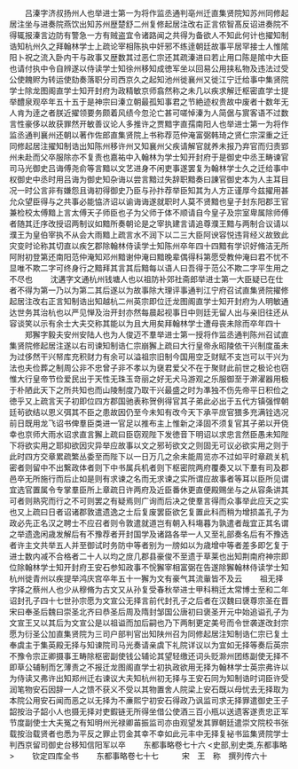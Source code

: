 <!-- { "loadSidebar": true } -->
　　吕溱字济叔扬州人也举进士第一为将作监丞通判亳州迁直集贤院知苏州同修起居注坐与进奏院燕饮出知苏州歴楚舒二州复修起居注改右正言侬智髙反诏进奏院不得辄报溱言边防有警急一方有贼盗宜令诸路闻之共得为备欲人不知此何计也擢知制诰知杭州久之拜翰林学士上疏论宰相陈执中奸邪不练逹朝廷故事平居罕接士人惟隂阳卜祝之流入卧内干与政事又歴数其过恶仁宗还其疏溱进曰若止用口陈是隂中大臣也请付执中令自辨遂以侍读学士知徐州移知成徳军坐以回易公用挟私物及违法过受公使餽赆为转运使劾奏落职分司西京久之起知池州徙襄州又徙江宁迁给事中集贤院学士除龙图阁直学士知开封府为政精敏京师翕然称之未几以疾求解迁枢密直学士提举醴泉观卒年五十五于是神宗曰溱立朝最孤知事君之节絶迹权贵故中废者十数年无人肯为逹之者朕近擢领要务颇着风绩今忽沦亡甚可嗟悼溱为人简倨与賔客语不过数言性豪侈以故获罪然开敏善议论人多推许之贾黯字直孺南阳人也举进士第一为将作监丞通判襄州还朝以著作佐郎直集贤院上书称荐范仲淹富弼韩琦之贤仁宗深重之迁同修起居注擢知制诰出知陈州移许州又知襄州父疾请解官就养未报乃弃官而归责郢州未赴而父卒服除亦不复责也嘉祐中入翰林为学士知开封府于是御史中丞王畴谏官司马光御史吕诲傅尧俞等言黯以文艺进身不闲吏事遂罢复为翰林学士久之迁给事中权御史中丞时用吕诲为御史知杂诲以尝言黯过失辞职黯奏曰諌官御史本为人主耳目况一时公言非有嫌怨且诲初得御史乃臣与孙抃荐举臣知其为人方正谨厚今兹擢用甚允众望臣得与之共事必能恊济诏以谕诲诲遂就职时人莫不贤黯也皇子封东阳郡王官兼检校太傅黯上言太傅天子师臣也子为父师于体不顺请自今皇子及宗室卑属除师傅者随其迁序改授诏两制议如黯所奏朝论是之宰执建言请追尊濮王黯与两制合议请以濮王为皇伯宰执不从会大雨黯上疏言水不润下以二三大臣阿谀容悦违背经义故致此灾变时论称其切直以疾乞郡除翰林侍读学士知陈州卒年四十四黯有学识好脩洁无所阿附初登第还南阳范仲淹知邓州黯谢仲淹曰黯晚辈偶得科第愿受教仲淹曰君不忧不显唯不欺二字可终身行之黯拜其言其后黯每以语人曰吾得于范公不欺二字平生用之不尽也
　　沈遘字文通杭州钱塘人也以祖防补郊社斋郎举进士第一大臣疑已在仕者不得为第一乃以为第二其后遂以为故事除大理评事通判江宁府召试直集贤院擢修起居注改右正言知制诰出知越杭二州英宗即位迁龙图阁直学士知开封府为人明敏通达世务其治杭也以严见惮及治开封亦然每晨起视事日中则廷无留人出与亲旧往还从容谈笑以示有余士大夫交称其能以为且大用矣拜翰林学士遭母丧未除而卒年四十
　　郑獬字毅夫安州安陆人也为人俊迈不羣举进士第一授将作监丞通判陈州召试直集贤院修起居注遂以右司谏知制诰仁宗崩獬上疏曰大行皇帝永昭陵依干兴制度虽未为过侈然干兴帑库充积财力有余可以溢祖宗旧制今国用空乏财赋不支岂可以干兴为法也夫俭葬之制周公非不忠曾子非不孝以为襃君爱父不在于聚财此前世之极论也窃惟大行皇帝节俭爱民出于天性无珠玉竒丽之好无犬马游观之乐服御至于澣濯器用极于朴陋此天下之所共知也而山陵制度乃取干兴最盛之时为凖独不伤先帝平日积俭之徳乎又上疏言天子初即位四方郡国驰表称贺例得官其子弟此必出于五代方镇强悍朝廷茍欲结以恩义弭其不臣之患故因仍至今未知有改今天下承平庻官猥多充满铨选况前日既用龙飞诏书俾羣臣类进一官足以推布主上惟新之泽固不须复官其子弟以开侥幸也京师大雨水诏求直言獬上疏曰臣窃观陛下发徳音下明诏以求忠言然臣愚未知陛下将欲实用之耶抑欲因灾异举应故事以文之邪茍欲文之则固无可议必欲实用之则于此时四方交章累疏繁丛委至而陛下以一日万几之余未能周览亦不过如平时章疏关机密者则留中不出繋政体者则下中书属兵机者则下枢密院两府覆奏又以下羣有司及郡邑卒无所施行而后止如是则有求谏之名而无求谏之实所谓应故事者等耳以臣所见谓宜选官置属令专掌羣臣所上章疏日许两府及近臣番休更直便殿赐坐与之从容条讲其可者则熟究而行之不可则罢之有疑焉则广询而后决之使羣言得而众事举此应天之实也又上疏曰日者诏诸郡敦遣遗逸之士后复废罢臣欲乞复置此科而稍为增损盖孔子为政必先正名汉之聘士不应召者则令敦遣就道岂有朝入科塲暮为孰遣者哉宜正其名谓之举遗逸闲歳发解后有不豫荐者开封国学及诸路各举一人又至礼部奏名后有不豫选者许主文共举五人并至御试时务防中等者别为一牓如以为歳增中等者差多即乞复于进士数内减不合格者二十人以均之庻几郡县豪俊不至遗于草莱也出知荆南府神宗即位除翰林学士知开封府王安石参知政事不恱獬宰相富弼在告遂除獬翰林侍读学士知杭州徙青州以疾提举鸿庆宫卒年五十一獬为文有豪气其流軰皆不及云
　　祖无择字择之蔡州人也少从穆脩为古文又从孙复受春秋举进士甲科稍迁太常博士至和二年诏封孔子四十七世孙宗愿为文宣公无择言前代封孔子之后者在汉魏曰襃尊宗圣在晋宋曰奉圣后魏曰崇圣北齐曰恭圣后周及隋封邹国公唐初曰褒圣开元中始追谥孔子为文宣王又以其后为文宣公是以祖谥而加后嗣也乃下两制更定美号而令世袭遂改封宗愿为衍圣公加直集贤院为三司户部判官出知陕州召为同修起居注知制诰仁宗已复土奉虞主于集英殿无择与知谏院司马光奏请亲虞下礼院详议以为宜如无择等奏后英宗不豫令宗正卿摄事王畴除枢密副使钱公辅论其望轻缴还词头贬滁州团练副使无择不即草公辅制而乞薄责之不报迁龙图阁直学士初执政欲用无择为翰林学士英宗弗许以为侍读又弗许出知郑州迁右谏议大夫知杭州初无择与王安石同为知制诰时词臣许受润笔物安石因辞一人之馈不获义不受以其物置舍人院梁上安石既以母忧去无择取为本院公用安石闻而恶之以无择为不亷熙宁初安石得政乃讽监司求无择罪遣御史王子韶按治子韶小人也摄无择对吏鍜链无所得坐借公使酒三百小瓶以送遗客遂责忠正军节度副使士大夫冤之有知明州光禄卿苖振监司亦由观望发其罪朝廷遣崇文院校书张载按治载贤者也悉为平反之罪止罚金其幸不幸如此元丰中无择复袐书监集贤院学士判西京留司御史台移知信阳军以卒
　　东都事略卷七十六
<史部,别史类,东都事略>
　　钦定四库全书
　　东都事略卷七十七　　　宋　王　称　撰列传六十
